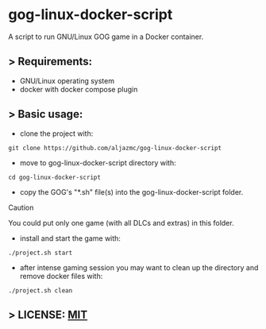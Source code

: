 # gog-linux-docker-script
A script to run GNU/Linux GOG game in a Docker container.

## > Requirements:

* GNU/Linux operating system
* docker with docker compose plugin

## > Basic usage:

* clone the project with:
```
git clone https://github.com/aljazmc/gog-linux-docker-script
```
* move to gog-linux-docker-script directory with:
```
cd gog-linux-docker-script
```
* copy the GOG's "*.sh" file(s) into the gog-linux-docker-script folder. 

> [!CAUTION]
> You could put only one game (with all DLCs and extras) in this folder.

* install and start the game with:
```
./project.sh start
```
* after intense gaming session you may want to clean up the directory and remove docker files with:
```
./project.sh clean
```

## > LICENSE: [MIT](https://github.com/aljazmc/gog-linux-docker-script/blob/main/LICENSE)
